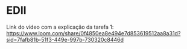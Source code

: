 # EDII
Link do vídeo com a explicação da tarefa 1: 
 https://www.loom.com/share/0f4850ea8e494e7d853619512aa8a31d?sid=7fafb81b-51f3-449e-997b-730320c8446d

